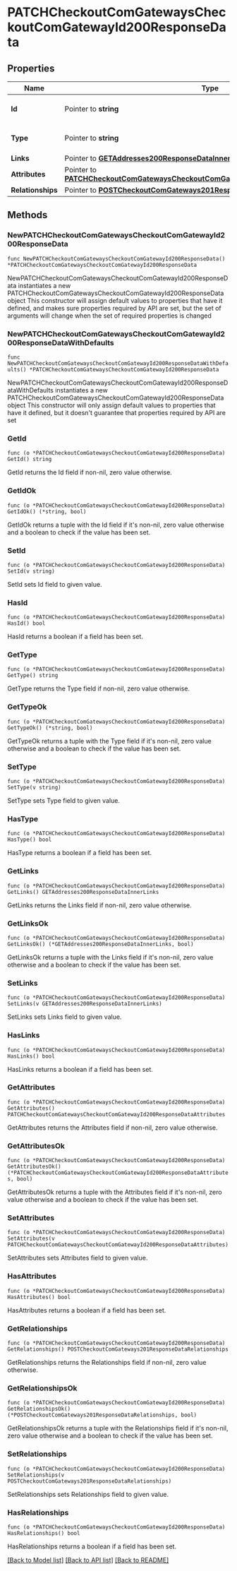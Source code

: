 # PATCHCheckoutComGatewaysCheckoutComGatewayId200ResponseData

## Properties

Name | Type | Description | Notes
------------ | ------------- | ------------- | -------------
**Id** | Pointer to **string** | The resource&#39;s id | [optional] 
**Type** | Pointer to **string** | The resource&#39;s type | [optional] [default to "checkout_com_gateways"]
**Links** | Pointer to [**GETAddresses200ResponseDataInnerLinks**](GETAddresses200ResponseDataInnerLinks.md) |  | [optional] 
**Attributes** | Pointer to [**PATCHCheckoutComGatewaysCheckoutComGatewayId200ResponseDataAttributes**](PATCHCheckoutComGatewaysCheckoutComGatewayId200ResponseDataAttributes.md) |  | [optional] 
**Relationships** | Pointer to [**POSTCheckoutComGateways201ResponseDataRelationships**](POSTCheckoutComGateways201ResponseDataRelationships.md) |  | [optional] 

## Methods

### NewPATCHCheckoutComGatewaysCheckoutComGatewayId200ResponseData

`func NewPATCHCheckoutComGatewaysCheckoutComGatewayId200ResponseData() *PATCHCheckoutComGatewaysCheckoutComGatewayId200ResponseData`

NewPATCHCheckoutComGatewaysCheckoutComGatewayId200ResponseData instantiates a new PATCHCheckoutComGatewaysCheckoutComGatewayId200ResponseData object
This constructor will assign default values to properties that have it defined,
and makes sure properties required by API are set, but the set of arguments
will change when the set of required properties is changed

### NewPATCHCheckoutComGatewaysCheckoutComGatewayId200ResponseDataWithDefaults

`func NewPATCHCheckoutComGatewaysCheckoutComGatewayId200ResponseDataWithDefaults() *PATCHCheckoutComGatewaysCheckoutComGatewayId200ResponseData`

NewPATCHCheckoutComGatewaysCheckoutComGatewayId200ResponseDataWithDefaults instantiates a new PATCHCheckoutComGatewaysCheckoutComGatewayId200ResponseData object
This constructor will only assign default values to properties that have it defined,
but it doesn't guarantee that properties required by API are set

### GetId

`func (o *PATCHCheckoutComGatewaysCheckoutComGatewayId200ResponseData) GetId() string`

GetId returns the Id field if non-nil, zero value otherwise.

### GetIdOk

`func (o *PATCHCheckoutComGatewaysCheckoutComGatewayId200ResponseData) GetIdOk() (*string, bool)`

GetIdOk returns a tuple with the Id field if it's non-nil, zero value otherwise
and a boolean to check if the value has been set.

### SetId

`func (o *PATCHCheckoutComGatewaysCheckoutComGatewayId200ResponseData) SetId(v string)`

SetId sets Id field to given value.

### HasId

`func (o *PATCHCheckoutComGatewaysCheckoutComGatewayId200ResponseData) HasId() bool`

HasId returns a boolean if a field has been set.

### GetType

`func (o *PATCHCheckoutComGatewaysCheckoutComGatewayId200ResponseData) GetType() string`

GetType returns the Type field if non-nil, zero value otherwise.

### GetTypeOk

`func (o *PATCHCheckoutComGatewaysCheckoutComGatewayId200ResponseData) GetTypeOk() (*string, bool)`

GetTypeOk returns a tuple with the Type field if it's non-nil, zero value otherwise
and a boolean to check if the value has been set.

### SetType

`func (o *PATCHCheckoutComGatewaysCheckoutComGatewayId200ResponseData) SetType(v string)`

SetType sets Type field to given value.

### HasType

`func (o *PATCHCheckoutComGatewaysCheckoutComGatewayId200ResponseData) HasType() bool`

HasType returns a boolean if a field has been set.

### GetLinks

`func (o *PATCHCheckoutComGatewaysCheckoutComGatewayId200ResponseData) GetLinks() GETAddresses200ResponseDataInnerLinks`

GetLinks returns the Links field if non-nil, zero value otherwise.

### GetLinksOk

`func (o *PATCHCheckoutComGatewaysCheckoutComGatewayId200ResponseData) GetLinksOk() (*GETAddresses200ResponseDataInnerLinks, bool)`

GetLinksOk returns a tuple with the Links field if it's non-nil, zero value otherwise
and a boolean to check if the value has been set.

### SetLinks

`func (o *PATCHCheckoutComGatewaysCheckoutComGatewayId200ResponseData) SetLinks(v GETAddresses200ResponseDataInnerLinks)`

SetLinks sets Links field to given value.

### HasLinks

`func (o *PATCHCheckoutComGatewaysCheckoutComGatewayId200ResponseData) HasLinks() bool`

HasLinks returns a boolean if a field has been set.

### GetAttributes

`func (o *PATCHCheckoutComGatewaysCheckoutComGatewayId200ResponseData) GetAttributes() PATCHCheckoutComGatewaysCheckoutComGatewayId200ResponseDataAttributes`

GetAttributes returns the Attributes field if non-nil, zero value otherwise.

### GetAttributesOk

`func (o *PATCHCheckoutComGatewaysCheckoutComGatewayId200ResponseData) GetAttributesOk() (*PATCHCheckoutComGatewaysCheckoutComGatewayId200ResponseDataAttributes, bool)`

GetAttributesOk returns a tuple with the Attributes field if it's non-nil, zero value otherwise
and a boolean to check if the value has been set.

### SetAttributes

`func (o *PATCHCheckoutComGatewaysCheckoutComGatewayId200ResponseData) SetAttributes(v PATCHCheckoutComGatewaysCheckoutComGatewayId200ResponseDataAttributes)`

SetAttributes sets Attributes field to given value.

### HasAttributes

`func (o *PATCHCheckoutComGatewaysCheckoutComGatewayId200ResponseData) HasAttributes() bool`

HasAttributes returns a boolean if a field has been set.

### GetRelationships

`func (o *PATCHCheckoutComGatewaysCheckoutComGatewayId200ResponseData) GetRelationships() POSTCheckoutComGateways201ResponseDataRelationships`

GetRelationships returns the Relationships field if non-nil, zero value otherwise.

### GetRelationshipsOk

`func (o *PATCHCheckoutComGatewaysCheckoutComGatewayId200ResponseData) GetRelationshipsOk() (*POSTCheckoutComGateways201ResponseDataRelationships, bool)`

GetRelationshipsOk returns a tuple with the Relationships field if it's non-nil, zero value otherwise
and a boolean to check if the value has been set.

### SetRelationships

`func (o *PATCHCheckoutComGatewaysCheckoutComGatewayId200ResponseData) SetRelationships(v POSTCheckoutComGateways201ResponseDataRelationships)`

SetRelationships sets Relationships field to given value.

### HasRelationships

`func (o *PATCHCheckoutComGatewaysCheckoutComGatewayId200ResponseData) HasRelationships() bool`

HasRelationships returns a boolean if a field has been set.


[[Back to Model list]](../README.md#documentation-for-models) [[Back to API list]](../README.md#documentation-for-api-endpoints) [[Back to README]](../README.md)


